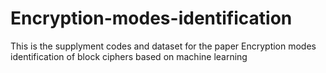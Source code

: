 # Encryption-modes-identification
This is the supplyment codes and dataset for the paper Encryption modes identification of block ciphers based on machine learning
